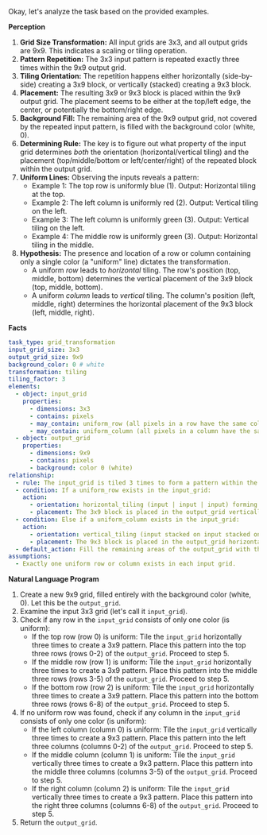 Okay, let's analyze the task based on the provided examples.

**Perception**

1.  **Grid Size Transformation:** All input grids are 3x3, and all output grids are 9x9. This indicates a scaling or tiling operation.
2.  **Pattern Repetition:** The 3x3 input pattern is repeated exactly three times within the 9x9 output grid.
3.  **Tiling Orientation:** The repetition happens either horizontally (side-by-side) creating a 3x9 block, or vertically (stacked) creating a 9x3 block.
4.  **Placement:** The resulting 3x9 or 9x3 block is placed within the 9x9 output grid. The placement seems to be either at the top/left edge, the center, or potentially the bottom/right edge.
5.  **Background Fill:** The remaining area of the 9x9 output grid, not covered by the repeated input pattern, is filled with the background color (white, 0).
6.  **Determining Rule:** The key is to figure out what property of the input grid determines *both* the orientation (horizontal/vertical tiling) and the placement (top/middle/bottom or left/center/right) of the repeated block within the output grid.
7.  **Uniform Lines:** Observing the inputs reveals a pattern:
    *   Example 1: The top row is uniformly blue (1). Output: Horizontal tiling at the top.
    *   Example 2: The left column is uniformly red (2). Output: Vertical tiling on the left.
    *   Example 3: The left column is uniformly green (3). Output: Vertical tiling on the left.
    *   Example 4: The middle row is uniformly green (3). Output: Horizontal tiling in the middle.
8.  **Hypothesis:** The presence and location of a row or column containing only a single color (a "uniform" line) dictates the transformation.
    *   A uniform *row* leads to *horizontal* tiling. The row's position (top, middle, bottom) determines the vertical placement of the 3x9 block (top, middle, bottom).
    *   A uniform *column* leads to *vertical* tiling. The column's position (left, middle, right) determines the horizontal placement of the 9x3 block (left, middle, right).

**Facts**


```yaml
task_type: grid_transformation
input_grid_size: 3x3
output_grid_size: 9x9
background_color: 0 # white
transformation: tiling
tiling_factor: 3
elements:
  - object: input_grid
    properties:
      - dimensions: 3x3
      - contains: pixels
      - may_contain: uniform_row (all pixels in a row have the same color)
      - may_contain: uniform_column (all pixels in a column have the same color)
  - object: output_grid
    properties:
      - dimensions: 9x9
      - contains: pixels
      - background: color 0 (white)
relationship:
  - rule: The input_grid is tiled 3 times to form a pattern within the output_grid.
  - condition: If a uniform_row exists in the input_grid:
    action:
      - orientation: horizontal_tiling (input | input | input) forming a 3x9 block.
      - placement: The 3x9 block is placed in the output_grid vertically aligned with the position of the uniform_row (top row -> top placement, middle row -> middle placement, bottom row -> bottom placement).
  - condition: Else if a uniform_column exists in the input_grid:
    action:
      - orientation: vertical_tiling (input stacked on input stacked on input) forming a 9x3 block.
      - placement: The 9x3 block is placed in the output_grid horizontally aligned with the position of the uniform_column (left column -> left placement, middle column -> middle placement, right column -> right placement).
  - default_action: Fill the remaining areas of the output_grid with the background_color.
assumptions:
  - Exactly one uniform row or column exists in each input grid.
```


**Natural Language Program**

1.  Create a new 9x9 grid, filled entirely with the background color (white, 0). Let this be the `output_grid`.
2.  Examine the input 3x3 grid (let's call it `input_grid`).
3.  Check if any row in the `input_grid` consists of only one color (is uniform):
    *   If the top row (row 0) is uniform: Tile the `input_grid` horizontally three times to create a 3x9 pattern. Place this pattern into the top three rows (rows 0-2) of the `output_grid`. Proceed to step 5.
    *   If the middle row (row 1) is uniform: Tile the `input_grid` horizontally three times to create a 3x9 pattern. Place this pattern into the middle three rows (rows 3-5) of the `output_grid`. Proceed to step 5.
    *   If the bottom row (row 2) is uniform: Tile the `input_grid` horizontally three times to create a 3x9 pattern. Place this pattern into the bottom three rows (rows 6-8) of the `output_grid`. Proceed to step 5.
4.  If no uniform row was found, check if any column in the `input_grid` consists of only one color (is uniform):
    *   If the left column (column 0) is uniform: Tile the `input_grid` vertically three times to create a 9x3 pattern. Place this pattern into the left three columns (columns 0-2) of the `output_grid`. Proceed to step 5.
    *   If the middle column (column 1) is uniform: Tile the `input_grid` vertically three times to create a 9x3 pattern. Place this pattern into the middle three columns (columns 3-5) of the `output_grid`. Proceed to step 5.
    *   If the right column (column 2) is uniform: Tile the `input_grid` vertically three times to create a 9x3 pattern. Place this pattern into the right three columns (columns 6-8) of the `output_grid`. Proceed to step 5.
5.  Return the `output_grid`.